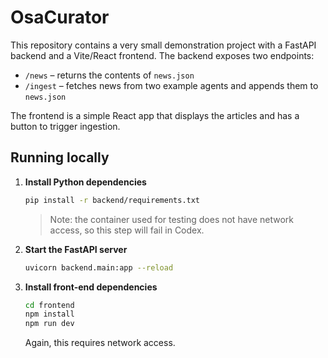 # OsaCurator

This repository contains a very small demonstration project with a FastAPI backend and a Vite/React frontend. The backend exposes two endpoints:

- `/news` – returns the contents of `news.json`
- `/ingest` – fetches news from two example agents and appends them to `news.json`

The frontend is a simple React app that displays the articles and has a button to trigger ingestion.

## Running locally

1. **Install Python dependencies**
   ```bash
   pip install -r backend/requirements.txt
   ```
   > Note: the container used for testing does not have network access, so this step will fail in Codex.

2. **Start the FastAPI server**
   ```bash
   uvicorn backend.main:app --reload
   ```

3. **Install front‑end dependencies**
   ```bash
   cd frontend
   npm install
   npm run dev
   ```
   Again, this requires network access.


